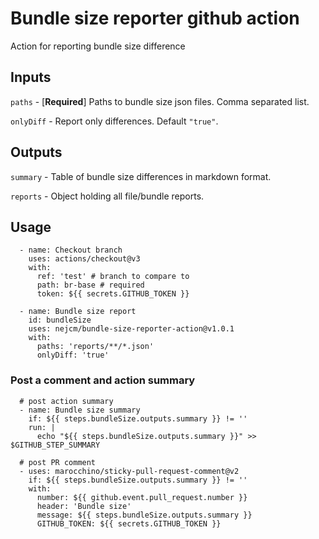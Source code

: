 # Bundle size reporter github action

Action for reporting bundle size difference

## Inputs

`paths` - [**Required**] Paths to bundle size json files. Comma separated list.

`onlyDiff` - Report only differences. Default `"true"`.

## Outputs

`summary` - Table of bundle size differences in markdown format.

`reports` - Object holding all file/bundle reports.

## Usage

```
  - name: Checkout branch
    uses: actions/checkout@v3
    with:
      ref: 'test' # branch to compare to
      path: br-base # required
      token: ${{ secrets.GITHUB_TOKEN }}

  - name: Bundle size report
    id: bundleSize
    uses: nejcm/bundle-size-reporter-action@v1.0.1
    with:
      paths: 'reports/**/*.json'
      onlyDiff: 'true'
```

### Post a comment and action summary

```
  # post action summary
  - name: Bundle size summary
    if: ${{ steps.bundleSize.outputs.summary }} != ''
    run: |
      echo "${{ steps.bundleSize.outputs.summary }}" >> $GITHUB_STEP_SUMMARY

  # post PR comment
  - uses: marocchino/sticky-pull-request-comment@v2
    if: ${{ steps.bundleSize.outputs.summary }} != ''
    with:
      number: ${{ github.event.pull_request.number }}
      header: 'Bundle size'
      message: ${{ steps.bundleSize.outputs.summary }}
      GITHUB_TOKEN: ${{ secrets.GITHUB_TOKEN }}
```
